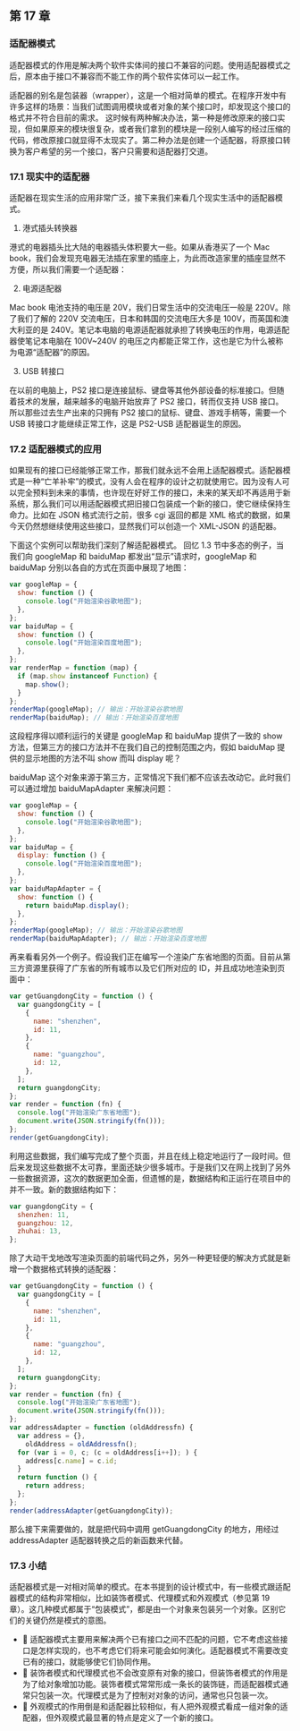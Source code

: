 ## 第 17 章

### 适配器模式

适配器模式的作用是解决两个软件实体间的接口不兼容的问题。使用适配器模式之后，原本由于接口不兼容而不能工作的两个软件实体可以一起工作。

适配器的别名是包装器（wrapper），这是一个相对简单的模式。在程序开发中有许多这样的场景：当我们试图调用模块或者对象的某个接口时，却发现这个接口的格式并不符合目前的需求。
这时候有两种解决办法，第一种是修改原来的接口实现，但如果原来的模块很复杂，或者我们拿到的模块是一段别人编写的经过压缩的代码，修改原接口就显得不太现实了。第二种办法是创建一个适配器，将原接口转换为客户希望的另一个接口，客户只需要和适配器打交道。

### 17.1 现实中的适配器

适配器在现实生活的应用非常广泛，接下来我们来看几个现实生活中的适配器模式。

1. 港式插头转换器

港式的电器插头比大陆的电器插头体积要大一些。如果从香港买了一个 Mac book，我们会发现充电器无法插在家里的插座上，为此而改造家里的插座显然不方便，所以我们需要一个适配器：

2. 电源适配器

Mac book 电池支持的电压是 20V，我们日常生活中的交流电压一般是 220V。除了我们了解的 220V 交流电压，日本和韩国的交流电压大多是 100V，而英国和澳大利亚的是 240V。笔记本电脑的电源适配器就承担了转换电压的作用，电源适配器使笔记本电脑在 100V~240V 的电压之内都能正常工作，这也是它为什么被称为电源“适配器”的原因。

3. USB 转接口

在以前的电脑上，PS2 接口是连接鼠标、键盘等其他外部设备的标准接口。但随着技术的发展，越来越多的电脑开始放弃了 PS2 接口，转而仅支持 USB 接口。所以那些过去生产出来的只拥有 PS2 接口的鼠标、键盘、游戏手柄等，需要一个 USB 转接口才能继续正常工作，这是 PS2-USB 适配器诞生的原因。

### 17.2 适配器模式的应用

如果现有的接口已经能够正常工作，那我们就永远不会用上适配器模式。适配器模式是一种“亡羊补牢”的模式，没有人会在程序的设计之初就使用它。因为没有人可以完全预料到未来的事情，也许现在好好工作的接口，未来的某天却不再适用于新系统，那么我们可以用适配器模式把旧接口包装成一个新的接口，使它继续保持生命力。比如在 JSON 格式流行之前，很多 cgi 返回的都是 XML 格式的数据，如果今天仍然想继续使用这些接口，显然我们可以创造一个 XML-JSON 的适配器。

下面这个实例可以帮助我们深刻了解适配器模式。
回忆 1.3 节中多态的例子，当我们向 googleMap 和 baiduMap 都发出“显示”请求时，googleMap 和 baiduMap 分别以各自的方式在页面中展现了地图：

```js
var googleMap = {
  show: function () {
    console.log("开始渲染谷歌地图");
  },
};
var baiduMap = {
  show: function () {
    console.log("开始渲染百度地图");
  },
};
var renderMap = function (map) {
  if (map.show instanceof Function) {
    map.show();
  }
};
renderMap(googleMap); // 输出：开始渲染谷歌地图
renderMap(baiduMap); // 输出：开始渲染百度地图
```

这段程序得以顺利运行的关键是 googleMap 和 baiduMap 提供了一致的 show 方法，但第三方的接口方法并不在我们自己的控制范围之内，假如 baiduMap 提供的显示地图的方法不叫 show 而叫 display 呢？

baiduMap 这个对象来源于第三方，正常情况下我们都不应该去改动它。此时我们可以通过增加 baiduMapAdapter 来解决问题：

```js
var googleMap = {
  show: function () {
    console.log("开始渲染谷歌地图");
  },
};
var baiduMap = {
  display: function () {
    console.log("开始渲染百度地图");
  },
};
var baiduMapAdapter = {
  show: function () {
    return baiduMap.display();
  },
};
renderMap(googleMap); // 输出：开始渲染谷歌地图
renderMap(baiduMapAdapter); // 输出：开始渲染百度地图
```

再来看看另外一个例子。假设我们正在编写一个渲染广东省地图的页面。目前从第三方资源里获得了广东省的所有城市以及它们所对应的 ID，并且成功地渲染到页面中：

```js
var getGuangdongCity = function () {
  var guangdongCity = [
    {
      name: "shenzhen",
      id: 11,
    },
    {
      name: "guangzhou",
      id: 12,
    },
  ];
  return guangdongCity;
};
var render = function (fn) {
  console.log("开始渲染广东省地图");
  document.write(JSON.stringify(fn()));
};
render(getGuangdongCity);
```

利用这些数据，我们编写完成了整个页面，并且在线上稳定地运行了一段时间。但后来发现这些数据不太可靠，里面还缺少很多城市。于是我们又在网上找到了另外一些数据资源，这次的数据更加全面，但遗憾的是，数据结构和正运行在项目中的并不一致。新的数据结构如下：

```js
var guangdongCity = {
  shenzhen: 11,
  guangzhou: 12,
  zhuhai: 13,
};
```

除了大动干戈地改写渲染页面的前端代码之外，另外一种更轻便的解决方式就是新增一个数据格式转换的适配器：

```js
var getGuangdongCity = function () {
  var guangdongCity = [
    {
      name: "shenzhen",
      id: 11,
    },
    {
      name: "guangzhou",
      id: 12,
    },
  ];
  return guangdongCity;
};
var render = function (fn) {
  console.log("开始渲染广东省地图");
  document.write(JSON.stringify(fn()));
};
var addressAdapter = function (oldAddressfn) {
  var address = {},
    oldAddress = oldAddressfn();
  for (var i = 0, c; (c = oldAddress[i++]); ) {
    address[c.name] = c.id;
  }
  return function () {
    return address;
  };
};
render(addressAdapter(getGuangdongCity));
```

那么接下来需要做的，就是把代码中调用 getGuangdongCity 的地方，用经过 addressAdapter 适配器转换之后的新函数来代替。

### 17.3 小结

适配器模式是一对相对简单的模式。在本书提到的设计模式中，有一些模式跟适配器模式的结构非常相似，比如装饰者模式、代理模式和外观模式（参见第 19 章）。这几种模式都属于“包装模式”，都是由一个对象来包装另一个对象。区别它们的关键仍然是模式的意图。

- 🔺 适配器模式主要用来解决两个已有接口之间不匹配的问题，它不考虑这些接口是怎样实现的，也不考虑它们将来可能会如何演化。适配器模式不需要改变已有的接口，就能够使它们协同作用。
- 🔺 装饰者模式和代理模式也不会改变原有对象的接口，但装饰者模式的作用是为了给对象增加功能。装饰者模式常常形成一条长的装饰链，而适配器模式通常只包装一次。代理模式是为了控制对对象的访问，通常也只包装一次。
- 🔺 外观模式的作用倒是和适配器比较相似，有人把外观模式看成一组对象的适配器，但外观模式最显著的特点是定义了一个新的接口。
